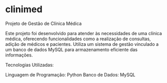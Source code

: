 # clinimed

Projeto de Gestão de Clínica Médica

Este projeto foi desenvolvido para atender às necessidades de uma clínica médica, oferecendo funcionalidades como a realização de consultas, adição de médicos e pacientes. Utiliza um sistema de gestão vinculado a um banco de dados MySQL para armazenamento eficiente das informações.

Tecnologias Utilizadas:

Linguagem de Programação: Python
Banco de Dados: MySQL
